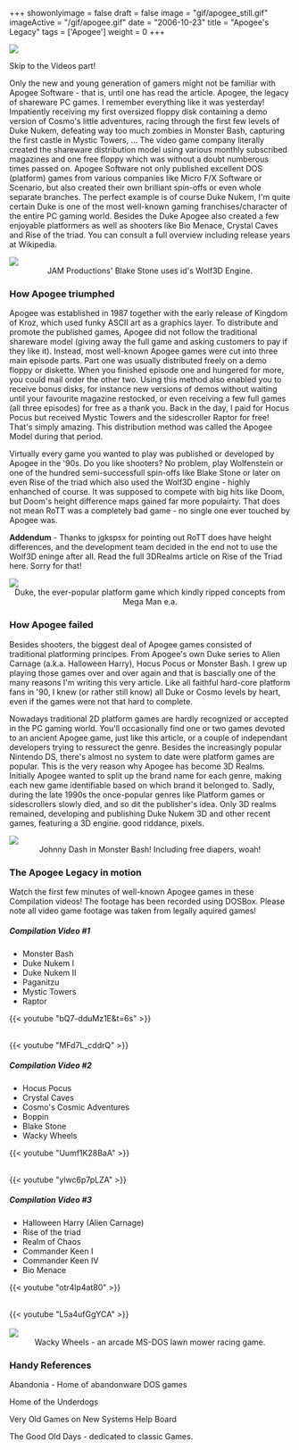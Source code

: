 +++
showonlyimage = false
draft = false
image = "gif/apogee_still.gif"
imageActive = "/gif/apogee.gif"
date = "2006-10-23"
title = "Apogee's Legacy"
tags = ['Apogee']
weight = 0
+++

<img src="/img/articles/Apogee.jpg"/>

<a class="internal" data-to="#vid">Skip to the Videos part!</a>

Only the new and young generation of gamers might not be familiar with Apogee Software - that is, until one has read the article. Apogee, the legacy of shareware PC games. I remember everything like it was yesterday! Impatiently receiving my first oversized floppy disk containing a demo version of Cosmo's little adventures, racing through the first few levels of Duke Nukem, defeating way too much zombies in Monster Bash, capturing the first castle in Mystic Towers, ... The video game company literally created the shareware distribution model using various monthly subscribed magazines and one free floppy which was without a doubt numberous times passed on.
Apogee Software not only published excellent DOS (platform) games from various companies like Micro F/X Software or Scenario, but also created their own brilliant spin-offs or even whole separate branches. The perfect example is of course Duke Nukem, I'm quite certain Duke is one of the most well-known gaming franchises/character of the entire PC gaming world. Besides the Duke Apogee also created a few enjoyable platformers as well as shooters like Bio Menace, Crystal Caves and Rise of the triad. You can consult a full overview including release years at Wikipedia.

<img src="/img/articles/bstone.png"/>
<center>JAM Productions' Blake Stone uses id's Wolf3D Engine.</center>

### How Apogee triumphed

Apogee was established in 1987 together with the early release of Kingdom of Kroz, which used funky ASCII art as a graphics layer. To distribute and promote the published games, Apogee did not follow the traditional shareware model (giving away the full game and asking customers to pay if they like it). Instead, most well-known Apogee games were cut into three main episode parts. Part one was usually distributed freely on a demo floppy or diskette. When you finished episode one and hungered for more, you could mail order the other two. Using this method also enabled you to receive bonus disks, for instance new versions of demos without waiting until your favourite magazine restocked, or even receiving a few full games (all three episodes) for free as a thank you. Back in the day, I paid for Hocus Pocus but received Mystic Towers and the sidescroller Raptor for free! That's simply amazing. This distribution method was called the Apogee Model during that period.

Virtually every game you wanted to play was published or developed by Apogee in the '90s. Do you like shooters? No problem, play Wolfenstein or one of the hundred semi-successfull spin-offs like Blake Stone or later on even Rise of the triad which also used the Wolf3D engine - highly enhanched of course. It was supposed to compete with big hits like Doom, but Doom's height difference maps gained far more populairty. That does not mean RoTT was a completely bad game - no single one ever touched by Apogee was.

**Addendum** - Thanks to jgkspsx for pointing out RoTT does have height differences, and the development team decided in the end not to use the Wolf3D eninge after all. Read the full 3DRealms article on Rise of the Triad here. Sorry for that!

<img src="/img/articles/duke1.png"/>
<center>Duke, the ever-popular platform game which kindly ripped concepts from Mega Man e.a.</center>

### How Apogee failed

Besides shooters, the biggest deal of Apogee games consisted of traditional platforming principes. From Apogee's own Duke series to Alien Carnage (a.k.a. Halloween Harry), Hocus Pocus or Monster Bash. I grew up playing those games over and over again and that is bascially one of the many reasons I'm writing this very article. Like all faithful hard-core platform fans in '90, I knew (or rather still know) all Duke or Cosmo levels by heart, even if the games were not that hard to complete.

Nowadays traditional 2D platform games are hardly recognized or accepted in the PC gaming world. You'll occasionally find one or two games devoted to an ancient Apogee game, just like this article, or a couple of independant developers trying to ressurect the genre. Besides the increasingly popular Nintendo DS, there's almost no system to date were platform games are popular. This is the very reason why Apogee has become 3D Realms. Initially Apogee wanted to split up the brand name for each genre, making each new game identifiable based on which brand it belonged to. Sadly, during the late 1990s the once-popular genres like Platform games or sidescrollers slowly died, and so dit the publisher's idea. Only 3D realms remained, developing and publishing Duke Nukem 3D and other recent games, featuring a 3D engine. good riddance, pixels.

<img src="/img/articles/bash.png"/>
<center>Johnny Dash in Monster Bash! Including free diapers, woah!</center>

### The Apogee Legacy in motion
<a name="vid" id="vid"></a>
Watch the first few minutes of well-known Apogee games in these Compilation videos! The footage has been recorded using DOSBox. Please note all video game footage was taken from legally aquired games!

##### Compilation Video #1

- Monster Bash
- Duke Nukem I
- Duke Nukem II
- Paganitzu
- Mystic Towers
- Raptor

{{< youtube "bQ7-dduMz1E&t=6s" >}}

<br/>
{{< youtube "MFd7L_cddrQ" >}}

##### Compilation Video #2

- Hocus Pocus
- Crystal Caves
- Cosmo's Cosmic Adventures
- Boppin
- Blake Stone
- Wacky Wheels

{{< youtube "Uumf1K28BaA" >}}

<br/>
{{< youtube "ylwc6p7pLZA" >}}


##### Compilation Video #3

- Halloween Harry (Alien Carnage)
- Rise of the triad
- Realm of Chaos
- Commander Keen I
- Commander Keen IV
- Bio Menace

{{< youtube "otr4lp4at80" >}}

<br/>
{{< youtube "L5a4ufGgYCA" >}}
<br/>
<br/>

<img src="/img/articles/wheels.png"/>
<center>Wacky Wheels - an arcade MS-DOS lawn mower racing game.</center>

### Handy References

Abandonia - Home of abandonware DOS games

Home of the Underdogs

Very Old Games on New Systems Help Board

The Good Old Days - dedicated to classic Games.
